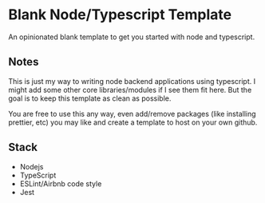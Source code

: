 # Blank Node/Typescript Template
An opinionated blank template to get you started with node and typescript.

## Notes
This is just my way to writing node backend applications using typescript. I might add some other core libraries/modules
if I see them fit here. But the goal is to keep this template as clean as possible.

You are free to use this any way, even add/remove packages (like installing prettier, etc) you may like and create a
template to host on your own github.

## Stack
+ Nodejs
+ TypeScript
+ ESLint/Airbnb code style
+ Jest
